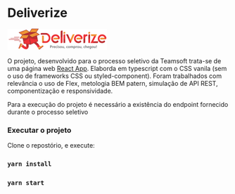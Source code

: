 # Deliverize
<img src="public/Logo.png" />

O projeto, desenvolvido para o processo seletivo da Teamsoft trata-se de uma página web [React App](https://github.com/facebook/create-react-app). Elaborda em typescript com o CSS vanila (sem o uso de frameworks CSS ou styled-component). Foram trabalhados com relevância o uso de Flex, metologia BEM patern, simulação de API REST, componentização e responsividade.


Para a execução do projeto é necessário a existência do endpoint fornecido durante o processo seletivo 

### Executar o projeto
Clone o repostório, e execute:
### `yarn install`
### `yarn start`
